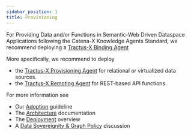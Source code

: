 ```yaml
---
sidebar_position: 1
title: Provisioning
---
```


For Providing Data and/or Functions in Semantic-Web Driven Dataspace Applications following the Catena-X Knowledge Agents Standard, we recommend deploying a [Tractus-X Binding Agent](https://github.com/catenax-ng/tx-knowledge-agents/blob/feature/CXAR-918-binding-agents-release-code/README.md)

More specifically, we recommend to deploy

* the [Tractus-X Provisioning Agent](https://github.com/catenax-ng/tx-knowledge-agents/blob/feature/CXAR-918-binding-agents-release-code/provisioning/README.md) for relational or virtualized data sources.
* the [Tractus-X Remoting Agent](https://github.com/catenax-ng/tx-knowledge-agents/blob/feature/CXAR-918-binding-agents-release-code/remoting/README.md) for REST-based API functions.

For more information see

* Our [Adoption](../adoption-view/intro) guideline
* The [Architecture](../development-view/architecture) documentation
* The [Deployment](deployment) overview
* A [Data Sovereignity & Graph Policy](policy) discussion
